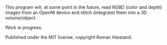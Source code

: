 
This program will, at some point in the future, read RGBD (color and depth) images from an OpenNI device and stitch (integrate) them into a 3D volume/object.

Work in progress.

Published under the MIT license, copyright Roman Hiestand.
